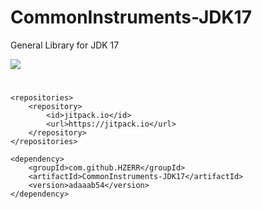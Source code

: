 # CommonInstruments-JDK17
General Library for JDK 17

[![](https://jitci.com/gh/HZERR/CommonInstruments-JDK17/svg)](https://jitci.com/gh/HZERR/CommonInstruments-JDK17)

#
    <repositories>
        <repository>
            <id>jitpack.io</id>
            <url>https://jitpack.io</url>
        </repository>
    </repositories>
    
	<dependency>
	    <groupId>com.github.HZERR</groupId>
	    <artifactId>CommonInstruments-JDK17</artifactId>
	    <version>adaaab54</version>
	</dependency>

